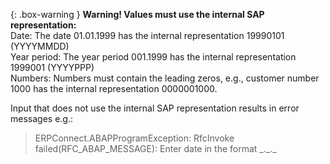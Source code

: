 {: .box-warning }
**Warning! Values must use the internal SAP representation:** <br>
Date: The date 01.01.1999 has the internal representation 19990101 (YYYYMMDD)<br>
Year period: The year period 001.1999 has the internal representation 1999001 (YYYYPPP)<br>
Numbers: Numbers must contain the leading zeros, e.g., customer number 1000 has the internal representation 0000001000.

Input that does not use the internal SAP representation results in error messages e.g.:
>ERPConnect.ABAPProgramException: RfcInvoke failed(RFC_ABAP_MESSAGE): Enter date in the format \_.\_.\_
